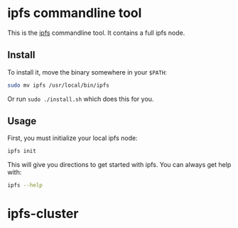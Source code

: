 # ipfs commandline tool

This is the [ipfs](http://ipfs.io) commandline tool. It contains a full ipfs node.

## Install

To install it, move the binary somewhere in your `$PATH`:

```sh
sudo mv ipfs /usr/local/bin/ipfs
```

Or run `sudo ./install.sh` which does this for you.

## Usage

First, you must initialize your local ipfs node:

```sh
ipfs init
```

This will give you directions to get started with ipfs.
You can always get help with:

```sh
ipfs --help
```
# ipfs-cluster
